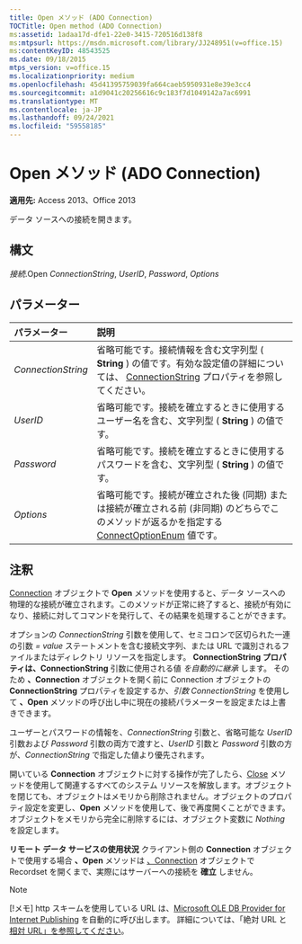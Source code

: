 ```yaml
---
title: Open メソッド (ADO Connection)
TOCTitle: Open method (ADO Connection)
ms:assetid: 1adaa17d-dfe1-22e0-3415-720516d138f8
ms:mtpsurl: https://msdn.microsoft.com/library/JJ248951(v=office.15)
ms:contentKeyID: 48543525
ms.date: 09/18/2015
mtps_version: v=office.15
ms.localizationpriority: medium
ms.openlocfilehash: 45d41395759039fa664caeb5950931e8e39e3cc4
ms.sourcegitcommit: a1d9041c20256616c9c183f7d1049142a7ac6991
ms.translationtype: MT
ms.contentlocale: ja-JP
ms.lasthandoff: 09/24/2021
ms.locfileid: "59558185"
---
```

# <a name="open-method-ado-connection"></a>Open メソッド (ADO Connection)

**適用先:** Access 2013、Office 2013
 
データ ソースへの接続を開きます。

## <a name="syntax"></a>構文

*接続*.Open *ConnectionString*, *UserID*, *Password*, *Options*

## <a name="parameters"></a>パラメーター

|パラメーター|説明|
|:--------|:----------|
|*ConnectionString* |省略可能です。接続情報を含む文字列型 ( **String** ) の値です。有効な設定値の詳細については、 [ConnectionString](connectionstring-property-ado.md) プロパティを参照してください。|
|*UserID* |省略可能です。接続を確立するときに使用するユーザー名を含む、文字列型 ( **String** ) の値です。|
|*Password* |省略可能です。接続を確立するときに使用するパスワードを含む、文字列型 ( **String** ) の値です。|
|*Options* |省略可能です。接続が確立された後 (同期) または接続が確立される前 (非同期) のどちらでこのメソッドが返るかを指定する [ConnectOptionEnum](connectoptionenum.md) 値です。|

## <a name="remarks"></a>注釈

[Connection](connection-object-ado.md) オブジェクトで **Open** メソッドを使用すると、データ ソースへの物理的な接続が確立されます。このメソッドが正常に終了すると、接続が有効になり、接続に対してコマンドを発行して、その結果を処理することができます。

オプションの *ConnectionString* 引数を使用して、セミコロンで区切られた一連の引数 *= value* ステートメントを含む接続文字列、または URL で識別されるファイルまたはディレクトリ リソースを指定します。 **ConnectionString プロパティは、ConnectionString** 引数に使用される値 *を自動的に継承* します。 そのため **、Connection** オブジェクトを開く前に Connection オブジェクトの **ConnectionString** プロパティを設定するか、*引数 ConnectionString* を使用して **、Open** メソッドの呼び出し中に現在の接続パラメーターを設定または上書きできます。

ユーザーとパスワードの情報を、*ConnectionString* 引数と、省略可能な *UserID* 引数および *Password* 引数の両方で渡すと、*UserID* 引数と *Password* 引数の方が、*ConnectionString* で指定した値より優先されます。

開いている **Connection** オブジェクトに対する操作が完了したら、[Close](close-method-ado.md) メソッドを使用して関連するすべてのシステム リソースを解放します。オブジェクトを閉じても、オブジェクトはメモリから削除されません。オブジェクトのプロパティ設定を変更し、**Open** メソッドを使用して、後で再度開くことができます。オブジェクトをメモリから完全に削除するには、オブジェクト変数に *Nothing* を設定します。

**リモート データ サービスの使用状況** クライアント側の **Connection** オブジェクトで使用する場合 **、Open** メソッドは [、Connection](recordset-object-ado.md) オブジェクトで Recordset を開くまで、実際にはサーバーへの接続を **確立** しません。

> [!NOTE]
> [!メモ] http スキームを使用している URL は、[Microsoft OLE DB Provider for Internet Publishing](microsoft-ole-db-provider-for-internet-publishing.md) を自動的に呼び出します。 詳細については、「絶対 URL と [相対 URL」を参照してください](absolute-and-relative-urls.md)。


